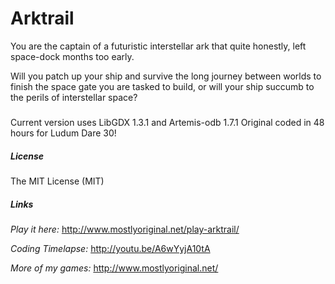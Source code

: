 Arktrail
========
You are the captain of a futuristic interstellar ark that quite honestly, left space-dock months too early.

Will you patch up your ship and survive the long journey between worlds to finish the space gate you are tasked to build, or will your ship succumb to the perils of interstellar space?

##### 

Current version uses LibGDX 1.3.1 and Artemis-odb 1.7.1
Original coded in 48 hours for Ludum Dare 30! 

##### License 

The MIT License (MIT)

##### Links
*Play it here:*
http://www.mostlyoriginal.net/play-arktrail/

*Coding Timelapse:*
http://youtu.be/A6wYyjA10tA

*More of my games:*
http://www.mostlyoriginal.net/
